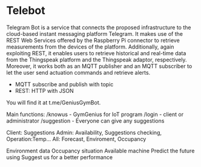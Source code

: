 # Telebot
Telegram Bot is a service that connects the proposed infrastructure to the cloud-based instant messaging platform Telegram. It makes use of the REST Web Services offered by the Raspberry Pi connector to retrieve measurements from the devices of the platform. Additionally, again exploiting REST, it enables users to retrieve historical and real-time data from the Thingspeak platform and the Thingspeak adaptor, respectively. Moreover, it works both as an MQTT publisher and an MQTT subscriber to let the user send actuation commands and retrieve alerts.

- MQTT subscribe and publish with topic
- REST: HTTP with JSON

You will find it at t.me/GeniusGymBot.

Main functions:
/knowus - GymGenius for IoT program
/login - client or administrator
/suggestion - Everyone can give any suggestions

Client: Suggestions
Admin: Availability, Suggestions checking, Operation:Temp...
All: Forecast, Enviroment, Occupancy

Environment data
Occupancy situation
Available machine
Predict the future using
Suggest us for a better performance